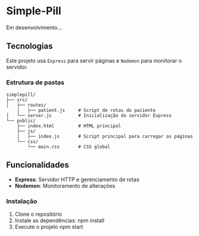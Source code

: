 # Simple-Pill

Em desenvolvimento...

## Tecnologias

Este projeto usa `Express` para servir páginas e `Nodemon` para monitorar o servidor.

### Estrutura de pastas

```plaintext
simplepill/
├── src/
│   ├── routes/
    |   ├── patient.js     # Script de rotas do paciente
│   └── server.js          # Inicialização do servidor Express
└── public/
    ├── index.html         # HTML principal
    ├── js/
    |   ├── index.js       # Script principal para carregar as páginas
    └── css/
        └── main.css       # CSS global
```

## Funcionalidades

- **Express**: Servidor HTTP e gerenciamento de rotas
- **Nodemon**: Monitoramento de alterações

### Instalação

1. Clone o repositório
2. Instale as dependências:
npm install
3. Execute o projeto
npm start
